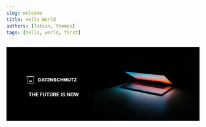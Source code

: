 ```yaml
---
slug: welcome
title: Hello World
authors: [fabian, thomas]
tags: [hello, world, first]
---
```


![Datenschmutz The Future is now](./Datenschmutz-Banner.png)
